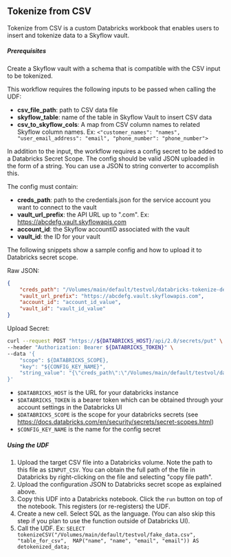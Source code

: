 ## Tokenize from CSV

Tokenize from CSV is a custom Databricks workbook that enables users to insert and tokenize data to a Skyflow vault.

##### Prerequisites

Create a Skyflow vault with a schema that is compatible with the CSV input to be tokenized.

This workflow requires the following inputs to be passed when calling the UDF:

- **csv_file_path**: path to CSV data file
- **skyflow_table**: name of the table in Skyflow Vault to insert CSV data
- **csv_to_skyflow_cols**: A map from CSV column names to related Skyflow column names. Ex: `<"customer_names": "names", "user_email_address": "email", "phone_number": "phone_number">`

In addition to the input, the workflow requires a config secret to be added to a Databricks Secret Scope. The config should be valid JSON uploaded in the form of a string. You can use a JSON to string converter to accomplish this.

The config must contain:

- **creds_path**: path to the credentials.json for the service account you want to connect to the vault
- **vault_url_prefix**: the API URL up to ".com". Ex: https://abcdefg.vault.skyflowapis.com
- **account_id**: the Skyflow accountID associated with the vault
- **vault_id**: the ID for your vault

The following snippets show a sample config and how to upload it to Databricks secret scope.  

Raw JSON:
```JSON
{
    "creds_path": "/Volumes/main/default/testvol/databricks-tokenize-demo-creds.json",
    "vault_url_prefix": "https://abcdefg.vault.skyflowapis.com",
    "account_id": "account_id_value",
    "vault_id": "vault_id_value"
}
```

Upload Secret:
```bash
curl --request POST "https://${DATABRICKS_HOST}/api/2.0/secrets/put" \
--header "Authorization: Bearer ${DATABRICKS_TOKEN}" \
--data '{
    "scope": ${DATABRICKS_SCOPE},
    "key": "${CONFIG_KEY_NAME}",
    "string_value": "{\"creds_path\":\"/Volumes/main/default/testvol/databricks-tokenize-demo-creds.json\",\"vault_url_prefix\":\"https://abcdefg.vault.skyflowapis.com\", \"vault_id\":\"${VAULT_ID_VALUE}\",\"account_id\":\"${ACCOUNT_ID_VALUE}\"}"
}'
```

- `$DATABRICKS_HOST` is the URL for your databricks instance
- `$DATABRICKS_TOKEN` is a bearer token which can be obtained through your account settings in the Databricks UI
- `$DATABRICKS_SCOPE` is the scope for your databricks secrets (see https://docs.databricks.com/en/security/secrets/secret-scopes.html)
- `$CONFIG_KEY_NAME` is the name for the config secret

##### Using the UDF

1. Upload the target CSV file into a Databricks volume. Note the path to this file as `$INPUT_CSV`. You can obtain the full path of the file in Databricks by right-clicking on the file and selecting "copy file path".
2. Upload the configuration JSON to Databricks secret scope as explained above.
3. Copy this UDF into a Databricks notebook. Click the `run` button on top of the notebook. This registers (or re-registers) the UDF.
4. Create a new cell. Select SQL as the language. (You can also skip this step if you plan to use the function outside of Databricks UI).
5. Call the UDF. Ex: `SELECT tokenizeCSV("/Volumes/main/default/testvol/fake_data.csv", "table_for_csv",  MAP("name", "name", "email", "email")) AS detokenized_data;`